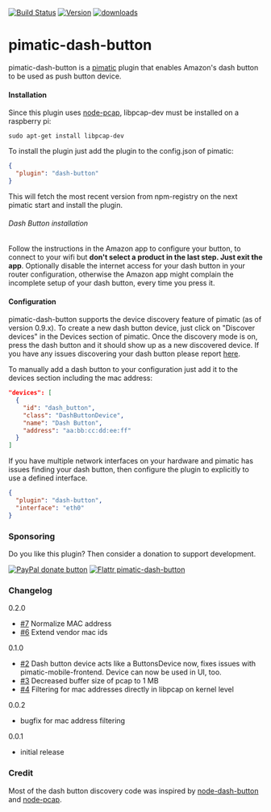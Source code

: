 [![Build Status](http://img.shields.io/travis/michbeck100/pimatic-dash-button/master.svg)](https://travis-ci.org/michbeck100/pimatic-dash-button)
[![Version](https://img.shields.io/npm/v/pimatic-dash-button.svg)](https://img.shields.io/npm/v/pimatic-dash-button.svg)
[![downloads][downloads-image]][downloads-url]

[downloads-image]: https://img.shields.io/npm/dm/pimatic-dash-button.svg?style=flat
[downloads-url]: https://npmjs.org/package/pimatic-dash-button

pimatic-dash-button
=======================

pimatic-dash-button is a [pimatic](https://github.com/pimatic/pimatic) plugin that enables Amazon's dash button to be used as push button device.

#### Installation

Since this plugin uses [node-pcap](https://github.com/mranney/node_pcap), libpcap-dev must be installed on a raspberry pi:

    sudo apt-get install libpcap-dev

To install the plugin just add the plugin to the config.json of pimatic:

```json
{
  "plugin": "dash-button"   
}
```

This will fetch the most recent version from npm-registry on the next pimatic start and install the plugin.

###### Dash Button installation

Follow the instructions in the Amazon app to configure your button, to connect to your wifi but **don't select a product in the last step. Just exit the app**.  Optionally disable the internet access for your dash button in your router configuration, otherwise the Amazon app might complain the incomplete setup of your dash button, every time you press it.

#### Configuration

pimatic-dash-button supports the device discovery feature of pimatic (as of version 0.9.x). To create a new dash button device, just click on "Discover devices" in the Devices section of pimatic.
Once the discovery mode is on, press the dash button and it should show up as a new discovered device. If you have any issues discovering your dash button please report [here](https://github.com/michbeck100/pimatic-dash-button/issues).

To manually add a dash button to your configuration just add it to the devices section including the mac address:

```json
"devices": [
  {
    "id": "dash_button",
    "class": "DashButtonDevice",
    "name": "Dash Button",
    "address": "aa:bb:cc:dd:ee:ff"
  }
]
```

If you have multiple network interfaces on your hardware and pimatic has issues finding your dash button, then configure the plugin to explicitly to use a defined interface.

```json
{
  "plugin": "dash-button",
  "interface": "eth0"   
}
```

### Sponsoring

Do you like this plugin? Then consider a donation to support development.

<span class="badge-paypal"><a href="https://www.paypal.com/cgi-bin/webscr?cmd=_s-xclick&hosted_button_id=2T48JXA589B4Y" title="Donate to this project using Paypal"><img src="https://img.shields.io/badge/paypal-donate-yellow.svg" alt="PayPal donate button" /></a></span>
[![Flattr pimatic-dash-button](http://api.flattr.com/button/flattr-badge-large.png)](https://flattr.com/submit/auto?user_id=michbeck100&url=https://github.com/michbeck100/pimatic-dash-button&title=pimatic-dash-button&language=&tags=github&category=software)

### Changelog
0.2.0
* [#7](https://github.com/michbeck100/pimatic-dash-button/pull/7) Normalize MAC address
* [#6](https://github.com/michbeck100/pimatic-dash-button/issues/6) Extend vendor mac ids

0.1.0
* [#2](https://github.com/michbeck100/pimatic-dash-button/issues/2) Dash button device acts like a ButtonsDevice now, fixes issues with pimatic-mobile-frontend. Device can now be used in UI, too.
* [#3](https://github.com/michbeck100/pimatic-dash-button/issues/3) Decreased buffer size of pcap to 1 MB
* [#4](https://github.com/michbeck100/pimatic-dash-button/issues/4) Filtering for mac addresses directly in libpcap on kernel level

0.0.2
* bugfix for mac address filtering

0.0.1
* initial release

### Credit
Most of the dash button discovery code was inspired by [node-dash-button](https://github.com/hortinstein/node-dash-button) and [node-pcap](https://github.com/mranney/node_pcap).

